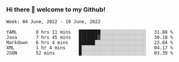 ### Hi there 👋 welcome to my Github! 

<!--START_SECTION:waka-->
```text
Week: 04 June, 2022 - 10 June, 2022

YAML       8 hrs 11 mins   ████████░░░░░░░░░░░░░░░░░   31.88 % 
Java       7 hrs 45 mins   ███████▓░░░░░░░░░░░░░░░░░   30.18 % 
Markdown   6 hrs 4 mins    ██████░░░░░░░░░░░░░░░░░░░   23.64 % 
XML        1 hr 4 mins     █░░░░░░░░░░░░░░░░░░░░░░░░   04.17 % 
JSON       52 mins         █░░░░░░░░░░░░░░░░░░░░░░░░   03.39 % 
```
<!--END_SECTION:waka-->
